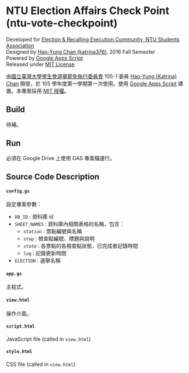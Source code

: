 # NTU Election Affairs Check Point (ntu-vote-checkpoint)
Developed for [Election &amp; Recalling Execution Community, NTU Students Association](https://vote.ntustudents.org/)  
Designed by [Hao-Yung Chan (katrina376)](https://github.com/katrina376/), 2016 Fall Semester  
Powered by [Google Apps Script](https://developers.google.com/apps-script/)  
Released under [MIT License](https://github.com/katrina376/ntu-vote-checkpoint/blob/master/LICENSE)

由[國立臺灣大學學生會選舉罷免執行委員會](https://vote.ntustudents.org/) 105-1 委員 [Hao-Yung (Katrina) Chan](https://github.com/katrina376/) 開發，於 105 學年度第一學期第一次使用。使用 [Google Apps Script](https://developers.google.com/apps-script/) 建置。本專案採用 [MIT 授權](https://github.com/katrina376/ntu-vote-checkpoint/blob/master/LICENSE)。

## Build
待補。

## Run
必須在 Google Drive 上使用 GAS 專案檔運行。

## Source Code Description
#### `config.gs`
設定專案參數：
+ `DB_ID` : 資料庫 id
+ `SHEET_NAMES` : 資料庫內相關表格的名稱，包含：
  - `station` : 票點編號與名稱
  - `step` : 檢查點編號、標題與說明
  - `state` : 各票點的各檢查點狀態，已完成者記錄時間
  - `log` : 記錄更新時間
+ `ELECTION` : 選舉名稱  

#### `app.gs`
主程式。

#### `view.html`
操作介面。

#### `script.html`
JavaScript file (called in `view.html`)

#### `style.html`
CSS file (called in `view.html`)  
